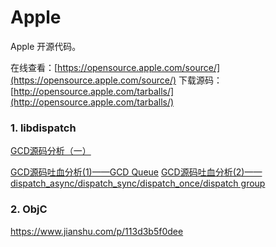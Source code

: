 # Apple
Apple 开源代码。

在线查看：[https://opensource.apple.com/source/](https://opensource.apple.com/source/)
下载源码：[http://opensource.apple.com/tarballs/](http://opensource.apple.com/tarballs/)


### 1. libdispatch

[GCD源码分析（一）](https://www.jianshu.com/p/bd629d25dc2e)


[GCD源码吐血分析(1)——GCD Queue](https://blog.csdn.net/u013378438/article/details/81031938)
[GCD源码吐血分析(2)——dispatch_async/dispatch_sync/dispatch_once/dispatch group](https://blog.csdn.net/u013378438/article/details/81076116)


### 2. ObjC

https://www.jianshu.com/p/113d3b5f0dee
